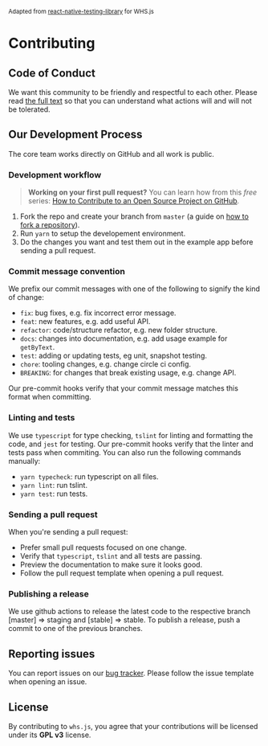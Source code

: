 <sup>Adapted from [react-native-testing-library](https://github.com/callstack/react-native-testing-library/blob/master/CONTRIBUTING.md) for WHS.js</sup>

# Contributing

## Code of Conduct

We want this community to be friendly and respectful to each other. Please read [the full text](/CODE_OF_CONDUCT.md) so that you can understand what actions will and will not be tolerated.

## Our Development Process

The core team works directly on GitHub and all work is public.

### Development workflow

> **Working on your first pull request?** You can learn how from this _free_ series: [How to Contribute to an Open Source Project on GitHub](https://egghead.io/series/how-to-contribute-to-an-open-source-project-on-github).

1. Fork the repo and create your branch from `master` (a guide on [how to fork a repository](https://help.github.com/articles/fork-a-repo/)).
2. Run `yarn` to setup the developement environment.
3. Do the changes you want and test them out in the example app before sending a pull request.


### Commit message convention

We prefix our commit messages with one of the following to signify the kind of change:

- `fix`: bug fixes, e.g. fix incorrect error message.
- `feat`: new features, e.g. add useful API.
- `refactor`: code/structure refactor, e.g. new folder structure.
- `docs`: changes into documentation, e.g. add usage example for `getByText`.
- `test`: adding or updating tests, eg unit, snapshot testing.
- `chore`: tooling changes, e.g. change circle ci config.
- `BREAKING`: for changes that break existing usage, e.g. change API.

Our pre-commit hooks verify that your commit message matches this format when committing.

### Linting and tests

We use `typescript` for type checking, `tslint` for linting and formatting the code, and `jest` for testing.
Our pre-commit hooks verify that the linter and tests pass when commiting.
You can also run the following commands manually:

- `yarn typecheck`: run typescript on all files.
- `yarn lint`: run tslint.
- `yarn test`: run tests.

### Sending a pull request

When you're sending a pull request:

- Prefer small pull requests focused on one change.
- Verify that `typescript`, `tslint` and all tests are passing.
- Preview the documentation to make sure it looks good.
- Follow the pull request template when opening a pull request.

### Publishing a release

We use github actions to release the latest code to the respective branch [master] => staging and [stable] => stable.
To publish a release, push a commit to one of the previous branches.

## Reporting issues

You can report issues on our [bug tracker](https://github.com/dusterthefirst/whs.js/issues). Please follow the issue template when opening an issue.

## License

By contributing to `whs.js`, you agree that your contributions will be licensed under its **GPL v3** license.
